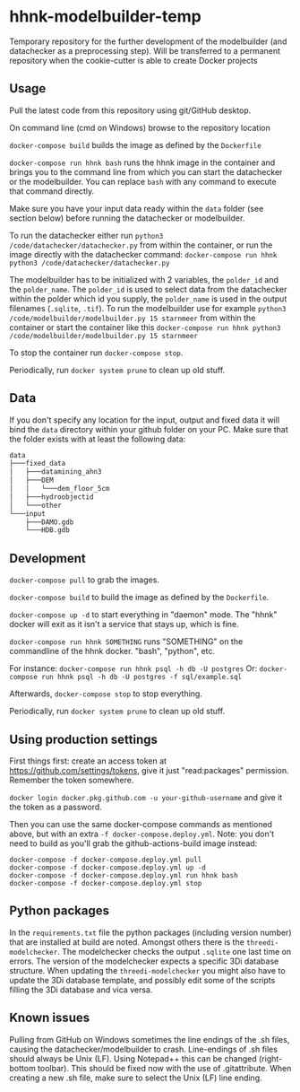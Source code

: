 # hhnk-modelbuilder-temp

Temporary repository for the further development of the modelbuilder (and
datachecker as a preprocessing step). Will be transferred to a permanent
repository when the cookie-cutter is able to create Docker projects

## Usage

Pull the latest code from this repository using git/GitHub desktop.

On command line (cmd on Windows) browse to the repository location

`docker-compose build` builds the image as defined by the `Dockerfile`

`docker-compose run hhnk bash` runs the hhnk image in the container and brings you to the command line from which you can start the datachecker or the modelbuilder. You can replace `bash` with any command to execute that command directly.

Make sure you have your input data ready within the `data` folder (see section below) before running the datachecker or modelbuilder.

To run the datachecker either run `python3 /code/datachecker/datachecker.py` from within the container, or run the image directly with the datachecker command: `docker-compose run hhnk python3 /code/datachecker/datachecker.py`

The modelbuilder has to be initialized with 2 variables, the `polder_id` and the `polder_name`. The `polder_id` is used to select data from the datachecker within the polder which id you supply, the `polder_name` is used in the output filenames (`.sqlite`, `.tif`). To run the modelbuilder use for example `python3 /code/modelbuilder/modelbuilder.py 15 starnmeer` from within the container or start the container like this `docker-compose run hhnk python3 /code/modelbuilder/modelbuilder.py 15 starnmeer`

To stop the container run `docker-compose stop`.

Periodically, run `docker system prune` to clean up old stuff.

## Data
If you don't specify any location for the input, output and fixed data it will bind the `data` directory within your github folder on your PC.
Make sure that the folder exists with at least the following data:

```bash
data
├───fixed_data
│   ├───datamining_ahn3
│   ├───DEM
│   │   └───dem_floor_5cm
│   ├───hydroobjectid
│   └───other
└───input
    ├───DAMO.gdb
    └───HDB.gdb
```

## Development

`docker-compose pull` to grab the images.

`docker-compose build` to build the image as defined by the `Dockerfile`.

`docker-compose up -d` to start everything in "daemon" mode. The "hhnk" docker
will exit as it isn't a service that stays up, which is fine.

`docker-compose run hhnk SOMETHING` runs "SOMETHING" on the commandline of the
hhnk docker. "bash", "python", etc.

For instance: `docker-compose run hhnk psql -h db -U postgres`
Or: `docker-compose run hhnk psql -h db -U postgres -f sql/example.sql`


Afterwards, `docker-compose stop` to stop everything.

Periodically, run `docker system prune` to clean up old stuff.


## Using production settings

First things first: create an access token at
https://github.com/settings/tokens, give it just "read:packages"
permission. Remember the token somewhere.

`docker login docker.pkg.github.com -u your-github-username` and give it the
token as a password.

Then you can use the same docker-compose commands as mentioned above, but with
an extra `-f docker-compose.deploy.yml`. Note: you don't need to build as
you'll grab the github-actions-build image instead:

	docker-compose -f docker-compose.deploy.yml pull
	docker-compose -f docker-compose.deploy.yml up -d
	docker-compose -f docker-compose.deploy.yml run hhnk bash
	docker-compose -f docker-compose.deploy.yml stop

## Python packages
In the `requirements.txt` file the python packages (including version number) that are installed at build are noted. Amongst others there is the `threedi-modelchecker`. The modelchecker checks the output `.sqlite` one last time on errors. The version of the modelchecker expects a specific 3Di database structure. When updating the `threedi-modelchecker` you might also have to update the 3Di database template, and possibly edit some of the scripts filling the 3Di database and vica versa.

## Known issues
Pulling from GitHub on Windows sometimes the line endings of the .sh files, causing the datachecker/modelbuilder to crash. Line-endings of .sh files should always be Unix (LF). Using Notepad++ this can be changed (right-bottom toolbar). This should be fixed now with the use of .gitattribute. When creating a new .sh file, make sure to select the Unix (LF) line ending.